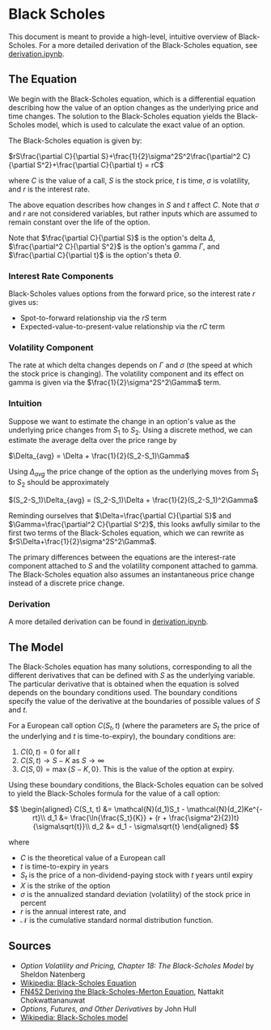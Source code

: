 Black Scholes 
====
This document is meant to provide a high-level, intuitive overview of Black-Scholes. For a more detailed derivation of the Black-Scholes equation, see [derivation.ipynb](derivation.ipynb).

## The Equation
We begin with the Black-Scholes equation, which is a differential equation describing how the value of an option changes as the underlying price and time changes. The solution to the Black-Scholes equation yields the Black-Scholes model, which is used to calculate the exact value of an option. 

The Black-Scholes equation is given by:

$rS\frac{\partial C}{\partial S}+\frac{1}{2}\sigma^2S^2\frac{\partial^2 C}{\partial S^2}+\frac{\partial C}{\partial t} = rC$

where $C$ is the value of a call, $S$ is the stock price, $t$ is time, $\sigma$ is volatility, and $r$ is the interest rate. 

The above equation describes how changes in $S$ and $t$ affect $C$. Note that $\sigma$ and $r$ are not considered variables, but rather inputs which are assumed to remain constant over the life of the option.

Note that $\frac{\partial C}{\partial S}$ is the option's delta $\Delta$, $\frac{\partial^2 C}{\partial S^2}$ is the option's gamma $\Gamma$, and $\frac{\partial C}{\partial t}$ is the option's theta $\Theta$.


### Interest Rate Components
Black-Scholes values options from the forward price, so the interest rate $r$ gives us:

- Spot-to-forward relationship via the $rS$ term
- Expected-value-to-present-value relationship via the $rC$ term

### Volatility Component
The rate at which delta changes depends on $\Gamma$ and $\sigma$ (the speed at which the stock price is changing). The volatility component and its effect on gamma is given via the $\frac{1}{2}\sigma^2S^2\Gamma$ term.

### Intuition
Suppose we want to estimate the change in an option's value as the underlying price changes from $S_1$ to $S_2$. Using a discrete method, we can estimate the average delta over the price range by

$\Delta_{avg} = \Delta + \frac{1}{2}(S_2-S_1)\Gamma$

Using $\Delta_{avg}$ the price change of the option as the underlying moves from $S_1$ to $S_2$ should be approximately

$(S_2-S_1)\Delta_{avg} = (S_2-S_1)\Delta + \frac{1}{2}(S_2-S_1)^2\Gamma$

Reminding ourselves that $\Delta=\frac{\partial C}{\partial S}$ and $\Gamma=\frac{\partial^2 C}{\partial S^2}$, this looks awfully similar to the first two terms of the Black-Scholes equation, which we can rewrite as $rS\Delta+\frac{1}{2}\sigma^2S^2\Gamma$. 

The primary differences between the equations are the interest-rate component attached to $S$ and the volatility component attached to gamma. The Black-Scholes equation also assumes an instantaneous price change instead of a discrete price change. 

### Derivation
A more detailed derivation can be found in [derivation.ipynb](derivation.ipynb).

## The Model
The Black-Scholes equation has many solutions, corresponding to all the different derivatives that can be defined with $S$ as the underlying variable. The particular derivative that is obtained when the equation is solved depends on the boundary conditions used. The boundary conditions specify the value of the derivative at the boundaries of possible values of $S$ and $t$. 

For a European call option $C(S_t, t)$ (where the parameters are $S_t$ the price of the underlying and $t$ is time-to-expiry), the boundary conditions are:

1. $C(0, t) = 0 \text{ for all } t$
2. $C(S, t) \rightarrow S - K \text{ as } S\rightarrow\infty$
3. $C(S, 0) = \max\{S - K, 0\}$. This is the value of the option at expiry.

Using these boundary conditions, the Black-Scholes equation can be solved to yield the Black-Scholes formula for the value of a call option:

$$
\begin{aligned}
C(S_t, t) &= \mathcal{N}(d_1)S_t - \mathcal{N}(d_2)Ke^{-rt}\\
d_1 &= \frac{\ln{\frac{S_t}{K}} + (r + \frac{\sigma^2}{2})t}{\sigma\sqrt{t}}\\
d_2 &= d_1 - \sigma\sqrt{t}
\end{aligned}
$$

where 

- $C$ is the theoretical value of a European call
- $t$ is time-to-expiry in years
- $S_t$ is the price of a non-dividend-paying stock with $t$ years until expiry
- $X$ is the strike of the option
- $\sigma$ is the annualized standard deviation (volatility) of the stock price in percent
- $r$ is the annual interest rate, and 
- $\mathcal{N}$ is the cumulative standard normal distribution function.


## Sources
- *Option Volatility and Pricing, Chapter 18: The Black-Scholes Model* by Sheldon Natenberg
- [Wikipedia: Black-Scholes Equation](https://en.wikipedia.org/wiki/Black%E2%80%93Scholes_equation)
- [FN452 Deriving the Black-Scholes-Merton Equation](https://www.youtube.com/watch?v=IynFtIQ6HaI), Nattakit Chokwattananuwat
- *Options, Futures, and Other Derivatives* by John Hull
- [Wikipedia: Black-Scholes model](https://en.wikipedia.org/wiki/Black%E2%80%93Scholes_model)

